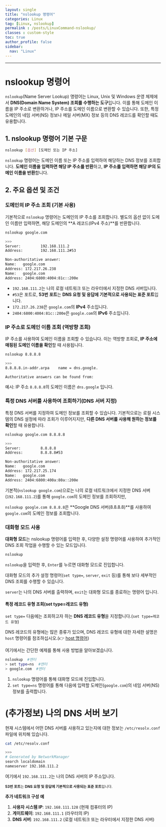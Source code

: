 ```yaml
---
layout: single
title: "nslookup 명령어"
categories: Linux
tag: [Linux, nslookup]
permalink : /posts/LinuxCommand-nslookup/
classes : custom-style
toc: true
author_profile: false
sidebar:
  nav: "Linux"
---
```


<hr>

# nslookup 명령어

`nslookup`(Name Server Lookup) 명령어는 Linux, Unix 및 Windows 운영 체제에서 **DNS(Domain Name System) 조회를 수행하는 도구**입니다. 이를 통해 도메인 이름을 IP 주소로 변환하거나, IP 주소를 도메인 이름으로 변환할 수 있습니다. 또한, 특정 도메인의 네임 서버(NS) 정보나 메일 서버(MX) 정보 등의 DNS 레코드를 확인할 때도 유용합니다.

## 1. nslookup 명령어 기본 구문

```bash
nslookup [옵션] [도메인 또는 IP 주소]
```

`nslookup` 명령어는 도메인 이름 또는 IP 주소를 입력하여 해당하는 DNS 정보를 조회합니다. **도메인 이름을 입력하면 해당 IP 주소를 반환**하고, **IP 주소를 입력하면 해당 IP의 도메인 이름을 반환**합니다.

## 2. 주요 옵션 및 조건

### 도메인의 IP 주소 조회 (기본 사용)

기본적으로 `nslookup` 명령어는 도메인의 IP 주소를 조회합니다. 별도의 옵션 없이 도메인 이름만 입력하면, 해당 도메인의 **A 레코드(IPv4 주소)**를 반환합니다.

```bash
nslookup google.com

>>>
Server:         192.168.111.2
Address:        192.168.111.2#53

Non-authoritative answer:
Name:   google.com
Address: 172.217.26.238
Name:   google.com
Address: 2404:6800:4004:81c::200e
```

- `192.168.111.2`는 나의 로컬 네트워크 또는 라우터에서 지정한 DNS 서버입니다.
- `#53`은 포트로, **53번 포트**는 **DNS 요청 및 응답에 기본적으로 사용되는 표준 포트**입니다.
- `172.217.26.238`은 `google.com`의 **IPv4** 주소입니다.
- `2404:6800:4004:81c::200e`은 `google.com`의 **IPv6** 주소입니다.

### IP 주소로 도메인 이름 조회 (역방향 조회)

IP 주소를 사용하여 도메인 이름을 조회할 수 있습니다. 이는 역방향 조회로, **IP 주소에 매핑된 도메인 이름을 확인**할 때 사용됩니다.

```bash
nslookup 8.8.8.8

>>>
8.8.8.8.in-addr.arpa    name = dns.google.

Authoritative answers can be found from:
```

예시: IP 주소 `8.8.8.8`의 도메인 이름은 `dns.google` 입니다.

### 특정 DNS 서버를 사용하여 조회하기(DNS 서버 지정)

특정 DNS 서버를 지정하여 도메인 정보를 조회할 수 있습니다. 기본적으로는 로컬 시스템의 DNS 설정에 따라 조회가 이루어지지만, **다른 DNS 서버를 사용해 원하는 정보를 확인**할 때 유용합니다.

```bash
nslookup google.com 8.8.8.8

>>>
Server:         8.8.8.8
Address:        8.8.8.8#53

Non-authoritative answer:
Name:   google.com
Address: 172.217.25.174
Name:   google.com
Address: 2404:6800:400a:80a::200e
```

기본적(`nslookup google.com`)으로는 나의 로컬 네트워크에서 지정한 DNS 서버(`192.168.111.2`)를 통해 `google.com`의 도메인 정보를 조회하지만, 

`nslookup google.com 8.8.8.8`은 **Google DNS 서버(8.8.8.8)**를 사용하여 `google.com`의 도메인 정보를 조회합니다.

### 대화형 모드 사용

**대화형 모드**는 nslookup 명령어를 입력한 후, 다양한 설정 명령어를 사용하여 추가적인 DNS 조회 작업을 수행할 수 있는 모드입니다.

```bash
nslookup
```

`nslookup`을 입력한 후, `Enter`를 누르면 대화형 모드로 진입합니다. 

대화형 모드의 추가 설정 명령어(`set type=`, `server`, `exit` 등)를 통해 보다 세부적인 DNS 조회를 수행할 수 있습니다.

`server`는 나의 DNS 서버를 출력하며, `exit`는 대화형 모드를 종료하는 명령어 입니다.

#### 특정 레코드 유형 조회(set type=레코드 유형)

`set type=` 다음에는 조회하고자 하는 **DNS 레코드 유형**을 지정합니다.(`set type=레코드 유형`)

DNS 레코드의 유형에는 많은 종류가 있으며, DNS 레코드 유형에 대한 자세한 설명은 `host` 명령어를 참조하십시오.(👉 [host 명령어](https://ehdgur5123.github.io/posts/LinuxCommand-host))

여기에서는 간단한 예제를 통해 사용 방법을 알아보겠습니다.

```bash
nslookup  #엔터
> set type=ns  #엔터
> google.com  #엔터
```

1. `nslookup` 명령어를 통해 대화명 모드에 진입합니다.
2. `set type=ns` 명령어를 통해 다음에 입력할 도메인(`google.com`)의 네임 서버(NS) 정보를 출력합니다.

# (추가정보) 나의 DNS 서버 보기

현재 시스템에서 어떤 DNS 서버를 사용하고 있는지에 대한 정보는 `/etc/resolv.conf` 파일에 위치해 있습니다.

```bash
cat /etc/resolv.conf

>>>
# Generated by NetworkManager
search localdomain
nameserver 192.168.111.2
```

여기에서 `192.168.111.2`는 나의 DNS 서버의 IP 주소입니다.

<small>**53번 포트**는 **DNS 요청 및 응답에 기본적으로 사용되는 표준 포트**입니다.</small>

**추가 네트워크 구성 예**

1. <b>사용자 시스템 IP</b>: `192.168.111.128` (현재 컴퓨터의 IP)
2. <b>게이트웨이</b>: `192.168.111.1` (라우터의 IP)
3. <b>DNS 서버</b>: `192.168.111.2` (로컬 네트워크 또는 라우터에서 지정한 DNS 서버)

